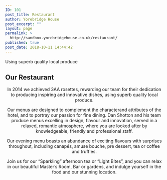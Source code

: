```yaml
---
ID: 101
post_title: Restaurant
author: Yorebridge House
post_excerpt: ""
layout: page
permalink: >
  http://sandbox.yorebridgehouse.co.uk/restaurant/
published: true
post_date: 2018-10-11 14:44:42
---
```

<div class="section-title section-title-followed-by-content">

Using superb quality local produce
<h2>Our Restaurant</h2>
</div>
<p style="text-align: center;">In 2014 we achieved 3AA rosettes, rewarding our team for their dedication to producing inspiring and innovative dishes, using superb quality local produce.</p>
<p style="text-align: center;">Our menus are designed to complement the characterand attributes of the hotel, and to portray our passion for fine dining. Dan Shotton and his team produce menus excelling in design, flavour and innovation, served in a relaxed, romantic atmosphere, where you are looked after by knowledgeable, friendly and professional staff.</p>
<p style="text-align: center;">Our evening menu boasts an abundance of exciting flavours with surprises throughout, including canapés, amuse bouche, pre dessert, tea or coffee and truffles.</p>
<p style="text-align: center;">Join us for our “Sparkling” afternoon tea or “Light Bites”, and you can relax in our beautiful Master’s Room, Bar or gardens, and indulge yourself in the food and our stunning location.</p>